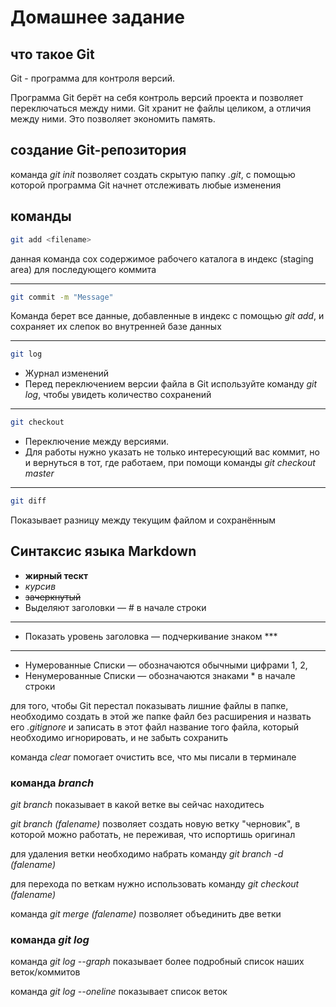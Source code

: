 # Домашнее задание

## что такое Git

Git - программа для контроля версий.

Программа Git берёт на себя контроль версий проекта и позволяет переключаться между ними. 
Git хранит не файлы целиком, а отличия между ними. Это позволяет экономить память.

## создание Git-репозитория
команда *git init* позволяет создать скрытую папку *.git*, с помощью которой программа Git начнет отслеживать любые изменения

## команды
```sh
git add <filename>
```
данная команда сох содержимое рабочего каталога в индекс (staging area) для последующего коммита
***
```sh
git commit -m "Message"
```
Команда берет все данные, добавленные в индекс с помощью *git add*, и сохраняет их слепок во внутренней базе данных 
***
```sh
git log
```
* Журнал изменений
* Перед переключением версии файла в Git 
используйте команду *git log*, чтобы увидеть количество сохранений
***
```sh
git checkout
```
* Переключение между версиями.
* Для работы нужно указать не только 
интересующий вас коммит, но и вернуться 
в тот, где работаем, при помощи команды 
*git checkout master*
***
```sh
git diff
```
Показывает разницу между текущим файлом 
и сохранённым

## Синтаксис языка Markdown

* **жирный тескт**
* *курсив*
* ~~зачеркнутый~~
* Выделяют заголовки — # в начале строки
***
* Показать уровень заголовка — 
подчеркивание знаком ***
***
* Нумерованные Списки — обозначаются 
обычными цифрами 1, 2, 
* Ненумерованные Списки — обозначаются знаками * в начале строки

для того, чтобы Git перестал показывать лишние файлы в папке, необходимо создать в этой же папке файл без расширения и назвать его *.gitignore* и записать в этот файл название того файла, который необходимо игнорировать, и не забыть сохранить

команда *clear* помогает очистить все, что мы писали в терминале

### команда *branch* 

*git branch* показывает в какой ветке вы сейчас находитесь

*git branch (falename)* позволяет создать новую ветку "черновик", в которой можно работать, не переживая, что испортишь оригинал

для удаления ветки необходимо набрать команду *git branch -d (falename)*

для перехода по веткам нужно использовать команду *git checkout (falename)*

команда *git merge (falename)* позволяет объединить две ветки

### команда *git log*

команда *git log --graph* показывает более подробный список наших веток/коммитов

команда *git log --oneline* показывает список веток